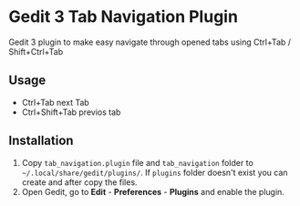 # Gedit 3 Tab Navigation Plugin #

Gedit 3 plugin to make easy navigate through opened tabs using Ctrl+Tab / Shift+Ctrl+Tab

## Usage ##
*   Ctrl+Tab next Tab
*   Ctrl+Shift+Tab previos tab

## Installation ##
1. Copy `tab_navigation.plugin` file and `tab_navigation` folder to `~/.local/share/gedit/plugins/`. If `plugins` folder doesn't exist you can create and after copy the files.
2. Open Gedit, go to **Edit** - **Preferences** - **Plugins** and  enable the plugin.
